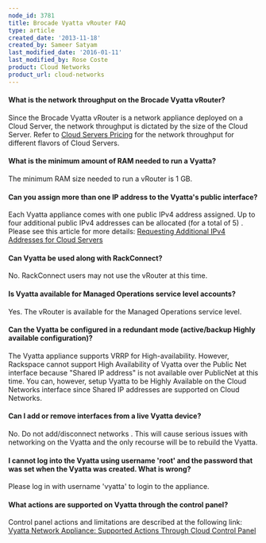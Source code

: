 ```yaml
---
node_id: 3781
title: Brocade Vyatta vRouter FAQ
type: article
created_date: '2013-11-18'
created_by: Sameer Satyam
last_modified_date: '2016-01-11'
last_modified_by: Rose Coste
product: Cloud Networks
product_url: cloud-networks
---
```


#### What is the network throughput on the Brocade Vyatta vRouter?

Since the Brocade Vyatta vRouter is a network appliance deployed on a
Cloud Server, the network throughput is dictated by the size of the
Cloud Server. Refer to [Cloud Servers Pricing](http://www.rackspace.com/cloud/servers/pricing/) for the network throughput for different flavors of Cloud Servers.

#### What is the minimum amount of RAM needed to run a Vyatta?

The minimum RAM size needed to run a vRouter is 1 GB.

#### Can you assign more than one IP address to the Vyatta's public interface?

Each Vyatta appliance comes with one public IPv4 address assigned. Up to
four additional public IPv4 addresses can be allocated (for a total of
5) . Please see this article for more details: [Requesting Additional IPv4 Addresses for Cloud Servers](/how-to/requesting-additional-ipv4-addresses-for-cloud-servers)

#### Can Vyatta be used along with RackConnect?

No. RackConnect users may not use the vRouter at this time.

#### Is Vyatta available for Managed Operations service level accounts?

Yes. The vRouter is available for the Managed Operations service level.

#### Can the Vyatta be configured in a redundant mode (active/backup Highly available configuration)?

The Vyatta appliance supports VRRP for High-availability. However,
Rackspace cannot support High Availability of Vyatta over the Public Net
interface because "Shared IP address" is not available over PublicNet at
this time. You can, however, setup Vyatta to be Highly Available on the
Cloud Networks interface since Shared IP addresses are supported on
Cloud Networks.

#### Can I add or remove interfaces from a live Vyatta device?

No. Do not add/disconnect networks . This will cause serious issues with
networking on the Vyatta and the only recourse will be to rebuild the
Vyatta.

#### I cannot log into the Vyatta using username 'root' and the password that was set when the Vyatta was created. What is wrong?

Please log in with username 'vyatta' to login to the appliance.

#### What actions are supported on Vyatta through the control panel?

Control panel actions and limitations are described at the following
link: [Vyatta Network Appliance: Supported Actions Through Cloud Control Panel](/how-to/brocade-vyatta-vrouter-supported-actions-through-the-cloud-control-panel)
